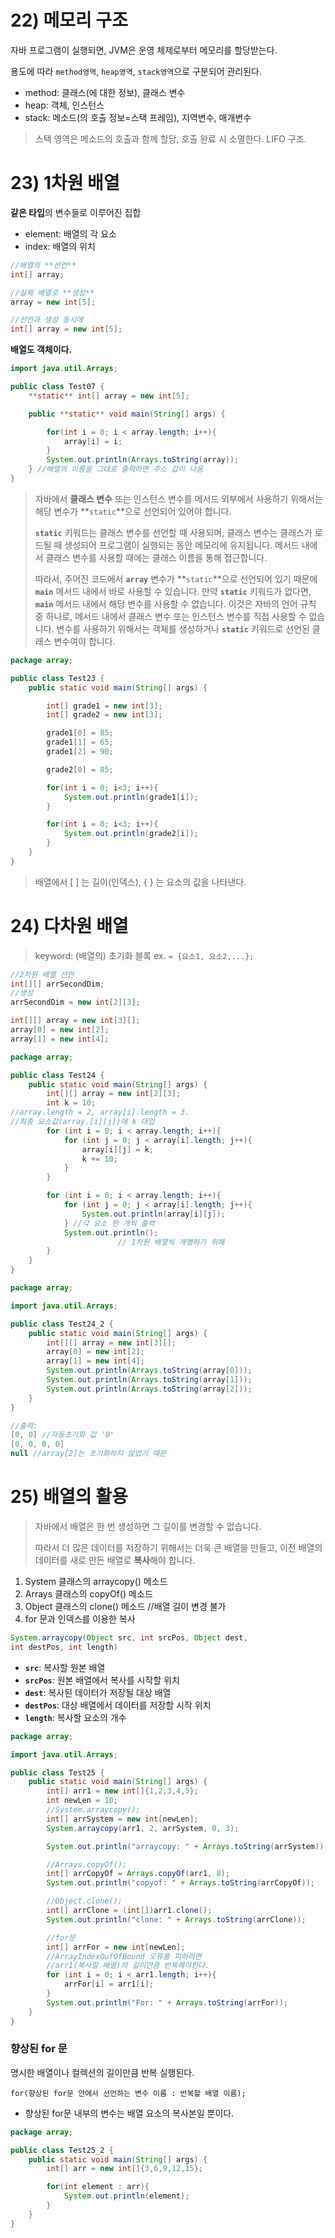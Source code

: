 # 22) 메모리 구조

자바 프로그램이 실행되면, JVM은 운영 체제로부터 메모리를 할당받는다.

용도에 따라 `method영역`, `heap영역`, `stack영역`으로 구분되어 관리된다.

- method: 클래스(에 대한 정보), 클래스 변수
- heap: 객체, 인스턴스
- stack: 메소드(의 호출 정보=스택 프레임), 지역변수, 매개변수

> 스택 영역은 메소드의 호출과 함께 할당, 호출 완료 시 소멸한다.
LIFO 구조.

# 23) 1차원 배열

**같은 타입**의 변수들로 이루어진 집합

- element: 배열의 각 요소
- index: 배열의 위치

```java
//배열의 **선언**
int[] array;

//실제 배열로 **생성**
array = new int[5];

//선언과 생성 동시에
int[] array = new int[5];
```

**배열도 객체이다.**

```java
import java.util.Arrays;

public class Test07 {
    **static** int[] array = new int[5];

    public **static** void main(String[] args) {

        for(int i = 0; i < array.length; i++){
            array[i] = i;
        }
        System.out.println(Arrays.toString(array));
    } //배열의 이름을 그대로 출력하면 주소 값이 나옴
}
```

> 자바에서 **클래스 변수** 또는 인스턴스 변수를 메서드 외부에서 사용하기 위해서는 해당 변수가 **`static`**으로 선언되어 있어야 합니다.
> 
> 
> **`static`** 키워드는 클래스 변수를 선언할 때 사용되며, 클래스 변수는 클래스가 로드될 때 생성되어 프로그램이 실행되는 동안 메모리에 유지됩니다. 메서드 내에서 클래스 변수를 사용할 때에는 클래스 이름을 통해 접근합니다.
> 
> 따라서, 주어진 코드에서 **`array`** 변수가 **`static`**으로 선언되어 있기 때문에 **`main`** 메서드 내에서 바로 사용할 수 있습니다. 만약 **`static`** 키워드가 없다면, **`main`** 메서드 내에서 해당 변수를 사용할 수 없습니다. 이것은 자바의 언어 규칙 중 하나로, 메서드 내에서 클래스 변수 또는 인스턴스 변수를 직접 사용할 수 없습니다. 변수를 사용하기 위해서는 객체를 생성하거나 **`static`** 키워드로 선언된 클래스 변수여야 합니다.
> 

```java
package array;

public class Test23 {
    public static void main(String[] args) {

        int[] grade1 = new int[3];
        int[] grade2 = new int[3];

        grade1[0] = 85;
        grade1[1] = 65;
        grade1[2] = 90;

        grade2[0] = 85;

        for(int i = 0; i<3; i++){
            System.out.println(grade1[i]);
        }

        for(int i = 0; i<3; i++){
            System.out.println(grade2[i]);
        }
    }
}
```

> 배열에서 [ ] 는 길이(인덱스), { } 는 요소의 값을 나타낸다.

# 24) 다차원 배열

> keyword: (배열의) 초기화 블록 ex. `= {요소1, 요소2,...};`

```java
//2차원 배열 선언
int[][] arrSecondDim;
//생성
arrSecondDim = new int[2][3];

int[][] array = new int[3][];
array[0] = new int[2];
array[1] = new int[4];
```

```java
package array;

public class Test24 {
    public static void main(String[] args) {
        int[][] array = new int[2][3];
        int k = 10;
//array.length = 2, array[i].length = 3.
//최종 요소값(array.[i][j])에 k 대입
        for (int i = 0; i < array.length; i++){
            for (int j = 0; j < array[i].length; j++){
                array[i][j] = k;
                k += 10;
            }
        }

        for (int i = 0; i < array.length; i++){
            for (int j = 0; j < array[i].length; j++){
                System.out.println(array[i][j]);
            } //각 요소 한 개씩 출력
            System.out.println(); 
						// 1차원 배열씩 개행하기 위해
        }
    }
}
```

```java
package array;

import java.util.Arrays;

public class Test24_2 {
    public static void main(String[] args) {
        int[][] array = new int[3][];
        array[0] = new int[2];
        array[1] = new int[4];
        System.out.println(Arrays.toString(array[0]));
        System.out.println(Arrays.toString(array[1]));
        System.out.println(Arrays.toString(array[2]));
    }
}

//출력: 
[0, 0] //자동초기화 값 '0'
[0, 0, 0, 0]
null //array[2]는 초기화하지 않았기 때문
```

# 25) 배열의 활용

> 자바에서 배열은 한 번 생성하면 그 길이를 변경할 수 없습니다.
> 
> 
> 따라서 더 많은 데이터를 저장하기 위해서는 더욱 큰 배열을 만들고, 이전 배열의 데이터를 새로 만든 배열로 **복사**해야 합니다.
> 
1. System 클래스의 arraycopy() 메소드
2. Arrays 클래스의 copyOf() 메소드
3. Object 클래스의 clone() 메소드 //배열 길이 변경 불가
4. for 문과 인덱스를 이용한 복사

```java
System.arraycopy(Object src, int srcPos, Object dest,
int destPos, int length)
```

- **`src`**: 복사할 원본 배열
- **`srcPos`**: 원본 배열에서 복사를 시작할 위치
- **`dest`**: 복사된 데이터가 저장될 대상 배열
- **`destPos`**: 대상 배열에서 데이터를 저장할 시작 위치
- **`length`**: 복사할 요소의 개수

```java
package array;

import java.util.Arrays;

public class Test25 {
    public static void main(String[] args) {
        int[] arr1 = new int[]{1,2,3,4,5};
        int newLen = 10;
        //System.arraycopy();
        int[] arrSystem = new int[newLen];
        System.arraycopy(arr1, 2, arrSystem, 0, 3);

        System.out.println("arraycopy: " + Arrays.toString(arrSystem));

        //Arrays.copyOf();
        int[] arrCopyOf = Arrays.copyOf(arr1, 8);
        System.out.println("copyof: " + Arrays.toString(arrCopyOf));

        //Object.clone();
        int[] arrClone = (int[])arr1.clone();
        System.out.println("clone: " + Arrays.toString(arrClone));

        //for문
        int[] arrFor = new int[newLen];
        //ArrayIndexOufOfBound 오류를 피하려면
        //arr1(복사할 배열)의 길이만큼 반복해야한다.
        for (int i = 0; i < arr1.length; i++){
            arrFor[i] = arr1[i];
        }
        System.out.println("For: " + Arrays.toString(arrFor));
    }
}
```

### 향상된 for 문

명시한 배열이나 컬렉션의 길이만큼 반복 실행된다.

`for(향상된 for문 안에서 선언하는 변수 이름 : 반복할 배열 이름);`

- 향상된 for문 내부의 변수는 배열 요소의 복사본일 뿐이다.
```java
package array;

public class Test25_2 {
    public static void main(String[] args) {
        int[] arr = new int[]{3,6,9,12,15};

        for(int element : arr){
            System.out.println(element);
        }
    }
}
```
